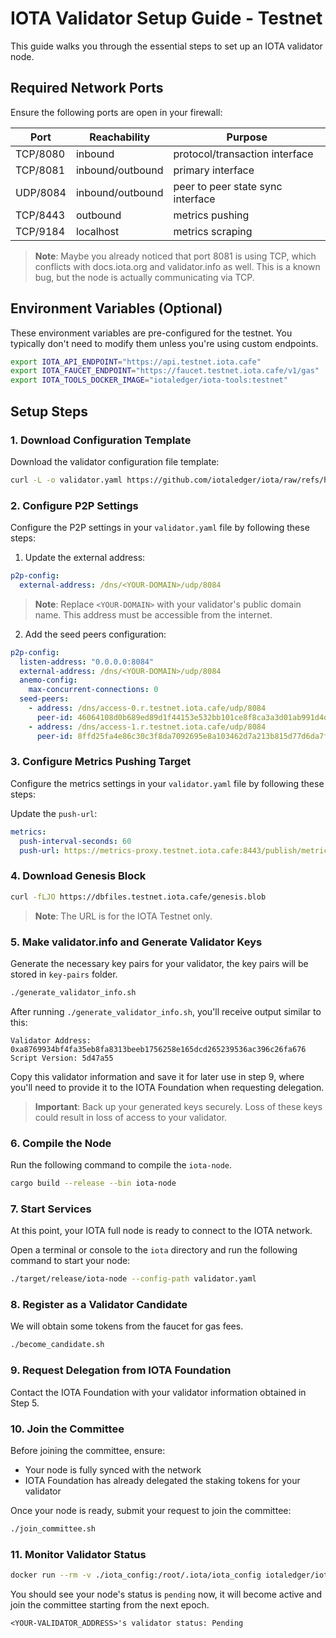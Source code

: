 # IOTA Validator Setup Guide - Testnet

This guide walks you through the essential steps to set up an IOTA validator node.

## Required Network Ports

Ensure the following ports are open in your firewall:

| Port     | Reachability     | Purpose                           |
| -------- | ---------------- | --------------------------------- |
| TCP/8080 | inbound          | protocol/transaction interface    |
| TCP/8081 | inbound/outbound | primary interface                 |
| UDP/8084 | inbound/outbound | peer to peer state sync interface |
| TCP/8443 | outbound         | metrics pushing                   |
| TCP/9184 | localhost        | metrics scraping                  |

> **Note**: Maybe you already noticed that port 8081 is using TCP, which conflicts with docs.iota.org and validator.info as well. This is a known bug, but the node is actually communicating via TCP.

## Environment Variables (Optional)

These environment variables are pre-configured for the testnet. You typically don't need to modify them unless you're using custom endpoints.

```bash
export IOTA_API_ENDPOINT="https://api.testnet.iota.cafe"
export IOTA_FAUCET_ENDPOINT="https://faucet.testnet.iota.cafe/v1/gas"
export IOTA_TOOLS_DOCKER_IMAGE="iotaledger/iota-tools:testnet"
```

## Setup Steps

### 1. Download Configuration Template

Download the validator configuration file template:

```bash
curl -L -o validator.yaml https://github.com/iotaledger/iota/raw/refs/heads/develop/setups/validator/systemd/validator.yaml
```

### 2. Configure P2P Settings

Configure the P2P settings in your `validator.yaml` file by following these steps:

1. Update the external address:

```yaml
p2p-config:
  external-address: /dns/<YOUR-DOMAIN>/udp/8084
```

> **Note**: Replace `<YOUR-DOMAIN>` with your validator's public domain name. This address must be accessible from the internet.

2. Add the seed peers configuration:

```yaml
p2p-config:
  listen-address: "0.0.0.0:8084"
  external-address: /dns/<YOUR-DOMAIN>/udp/8084
  anemo-config:
    max-concurrent-connections: 0
  seed-peers:
    - address: /dns/access-0.r.testnet.iota.cafe/udp/8084
      peer-id: 46064108d0b689ed89d1f44153e532bb101ce8f8ca3a3d01ab991d4dea122cfc
    - address: /dns/access-1.r.testnet.iota.cafe/udp/8084
      peer-id: 8ffd25fa4e86c30c3f8da7092695e8a103462d7a213b815d77d6da7f0a2a52f5
```

### 3. Configure Metrics Pushing Target

Configure the metrics settings in your `validator.yaml` file by following these steps:

Update the `push-url`:

```yaml
metrics:
  push-interval-seconds: 60
  push-url: https://metrics-proxy.testnet.iota.cafe:8443/publish/metrics
```

### 4. Download Genesis Block

```bash
curl -fLJO https://dbfiles.testnet.iota.cafe/genesis.blob
```

> **Note**: The URL is for the IOTA Testnet only.

### 5. Make validator.info and Generate Validator Keys

Generate the necessary key pairs for your validator, the key pairs will be stored in `key-pairs` folder.

```bash
./generate_validator_info.sh
```

After running `./generate_validator_info.sh`, you'll receive output similar to this:

```
Validator Address: 0xa8769934bf4fa35eb8fa8313beeb1756258e165dcd265239536ac396c26fa676
Script Version: 5d47a55
```

Copy this validator information and save it for later use in step 9, where you'll need to provide it to the IOTA Foundation when requesting delegation.

> **Important**: Back up your generated keys securely. Loss of these keys could result in loss of access to your validator.

### 6. Compile the Node

Run the following command to compile the `iota-node`.

```bash
cargo build --release --bin iota-node
```

### 7. Start Services

At this point, your IOTA full node is ready to connect to the IOTA network.

Open a terminal or console to the `iota` directory and run the following command to start your node:

```bash
./target/release/iota-node --config-path validator.yaml
```

### 8. Register as a Validator Candidate

We will obtain some tokens from the faucet for gas fees.

```bash
./become_candidate.sh
```

### 9. Request Delegation from IOTA Foundation

Contact the IOTA Foundation with your validator information obtained in Step 5.

### 10. Join the Committee

Before joining the committee, ensure:

- Your node is fully synced with the network
- IOTA Foundation has already delegated the staking tokens for your validator

Once your node is ready, submit your request to join the committee:

```bash
./join_committee.sh
```

### 11. Monitor Validator Status

```bash
docker run --rm -v ./iota_config:/root/.iota/iota_config iotaledger/iota-tools:testnet /bin/sh -c "/usr/local/bin/iota validator display-metadata" | grep status
```

You should see your node's status is `pending` now, it will become active and join the committee starting from the next epoch.

```
<YOUR-VALIDATOR_ADDRESS>'s validator status: Pending
```

